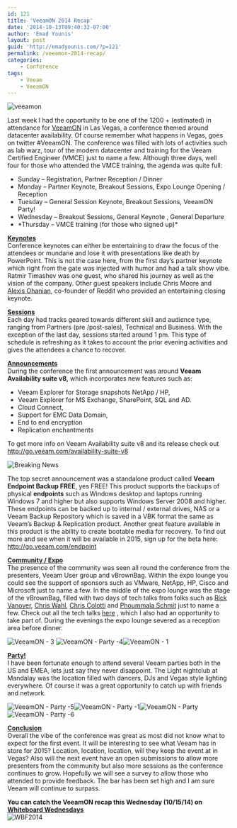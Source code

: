 ```yaml
---
id: 121
title: 'VeeamON 2014 Recap'
date: '2014-10-13T09:40:32-07:00'
author: 'Emad Younis'
layout: post
guid: 'http://emadyounis.com/?p=121'
permalink: /veeamon-2014-recap/
categories:
    - Conference
tags:
    - Veeam
    - VeeamON
---
```


![veeamon](https://younise.github.io/assets/img/2014/10/veeamon.jpg?resize=300%2C39)

Last week I had the opportunity to be one of the 1200 + (estimated) in attendance for [VeeamON](http://go.veeam.com/veeamon) in Las Vegas, a conference themed around datacenter availability. Of course remember what happens in Vegas, goes on twitter #VeeamON. The conference was filled with lots of activities such as lab warz, tour of the modern datacenter and training for the Veeam Certified Engineer (VMCE) just to name a few. Although three days, well four for those who attended the VMCE training, the agenda was quite full:

- Sunday – Registration, Partner Reception / Dinner
- Monday – Partner Keynote, Breakout Sessions, Expo Lounge Opening / Reception
- Tuesday – General Session Keynote, Breakout Sessions, VeeamON Party!
- Wednesday – Breakout Sessions, General Keynote , General Departure
- \*Thursday – VMCE training (for those who signed up)\*

<span style="text-decoration: underline;">**Keynotes** </span>  
Conference keynotes can either be entertaining to draw the focus of the attendees or mundane and lose it with presentations like death by PowerPoint. This is not the case here, from the first day’s partner keynote which right from the gate was injected with humor and had a talk show vibe. Ratmir Timashev was one guest, who shared his journey as well as the vision of the company. Other guest speakers include Chris Moore and [Alexis Ohanian](https://twitter.com/alexisohanian), co-founder of Reddit who provided an entertaining closing keynote.

<span style="text-decoration: underline;">**Sessions**</span>  
Each day had tracks geared towards different skill and audience type, ranging from Partners (pre /post-sales), Technical and Business. With the exception of the last day, sessions started around 1 pm. This type of schedule is refreshing as it takes to account the prior evening activities and gives the attendees a chance to recover.

<span style="text-decoration: underline;">**Announcements**</span>   
During the conference the first announcement was around **Veeam Availability suite v8,** which incorporates new features such as:

- Veeam Explorer for Storage snapshots NetApp / HP,
- Veeam Explorer for MS Exchange, SharePoint, SQL and AD.
- Cloud Connect,
- Support for EMC Data Domain,
- End to end encryption
- Replication enchantments

To get more info on Veeam Availability suite v8 and its release check out <http://go.veeam.com/availability-suite-v8>

![Breaking News](https://younise.github.io/assets/img/2014/10/Breaking-News.jpg?resize=139%2C91)

The top secret announcement was a standalone product called **Veeam Endpoint Backup FREE**, yes FREE! This product supports the backups of physical **endpoints** such as Windows desktop and laptops running Windows 7 and higher but also supports Windows Server 2008 and higher. These endpoints can be backed up to internal / external drives, NAS or a Veeam Backup Repository which is saved in a VBK format the same as Veeam’s Backup &amp; Replication product. Another great feature available in this product is the ability to create bootable media for recovery. To find out more and see when it will be available in 2015, sign up for the beta here: <http://go.veeam.com/endpoint>

<span style="text-decoration: underline;">**Community / Expo**</span>  
The presence of the community was seen all round the conference from the presenters, Veeam User group and vBrownBag. Within the expo lounge you could see the support of sponsors such as VMware, NetApp, HP, Cisco and Microsoft just to name a few. In the middle of the expo lounge was the stage of the vBrownBag, filled with two days of tech talks from folks such as [Rick Vanover,](https://twitter.com/RickVanover) [Chris Wahl](https://twitter.com/ChrisWahl), [Chris Colotti](https://twitter.com/ccolotti) and [Phoummala Schmit](https://twitter.com/PhoummalaSchmit) just to name a few. Check out all the tech talks [here](https://www.youtube.com/playlist?list=PL2rC-8e38bUXdga0h1mG8NJ6k85uVzEcs) , which I also had an opportunity to take part of. During the evenings the expo lounge severed as a reception area before dinner.

![VeeamON - 3](https://younise.github.io/assets/img/2014/10/VeeamON-3.jpg?resize=273%2C153) ![VeeamON - Party -4](https://younise.github.io/assets/img/2014/10/VeeamON-Party-4.jpg?resize=150%2C150)![VeeamON - 1](https://younise.github.io/assets/img/2014/10/VeeamON-1.jpg?resize=151%2C151)

<span style="text-decoration: underline;">**Party!**</span>  
I have been fortunate enough to attend several Veeam parties both in the US and EMEA, lets just say they never disappoint. The Light nightclub at Mandalay was the location filled with dancers, DJs and Vegas style lighting everywhere. Of course it was a great opportunity to catch up with friends and network.

![VeeamON - Party -5](https://younise.github.io/assets/img/2014/10/VeeamON-Party-5.jpg?resize=150%2C150)![VeeamON - Party -1](https://younise.github.io/assets/img/2014/10/VeeamON-Party-1.jpg?resize=141%2C150)![VeeamON - Party](https://younise.github.io/assets/img/2014/10/VeeamON-Party.jpg?resize=150%2C150)![VeeamON - Party -6](https://younise.github.io/assets/img/2014/10/VeeamON-Party-6.jpg?resize=124%2C150)

**<span style="text-decoration: underline;">Conclusion</span>**  
Overall the vibe of the conference was great as most did not know what to expect for the first event. It will be interesting to see what Veeam has in store for 2015? Location, location, location, will they keep the event at in Vegas? Also will the next event have an open submissions to allow more presenters from the community but also more sessions as the conference continues to grow. Hopefully we will see a survey to allow those who attended to provide feedback. The bar has been set high and I am sure Veeam will continue to surpass.

**You can catch the VeeamON recap this Wednesday (10/15/14) on [Whiteboard Wednesdays](http://go.veeam.com/whiteboard-wednesdays.html)**   
![WBF2014](https://younise.github.io/assets/img/2014/10/WBF2014.png?resize=473%2C312)
